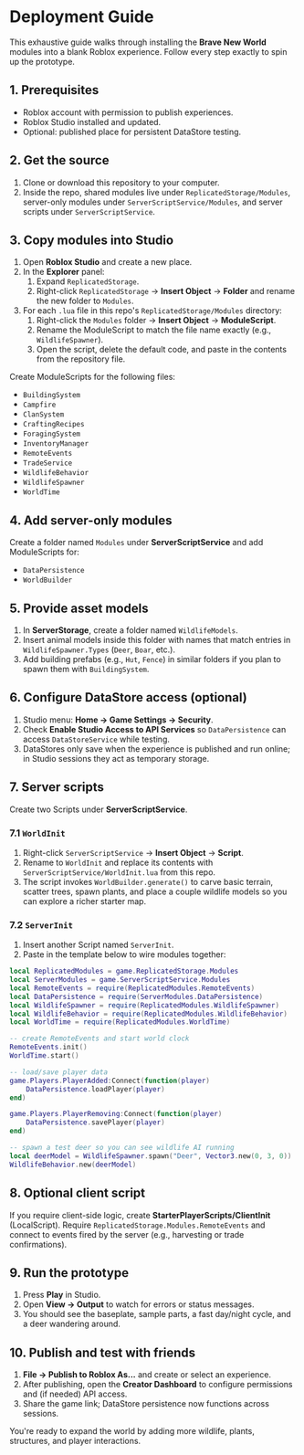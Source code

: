 # Deployment Guide

This exhaustive guide walks through installing the **Brave New World** modules into a blank Roblox experience. Follow every step exactly to spin up the prototype.

## 1. Prerequisites
- Roblox account with permission to publish experiences.
- Roblox Studio installed and updated.
- Optional: published place for persistent DataStore testing.

## 2. Get the source
1. Clone or download this repository to your computer.
2. Inside the repo, shared modules live under `ReplicatedStorage/Modules`, server-only modules under `ServerScriptService/Modules`, and server scripts under `ServerScriptService`.

## 3. Copy modules into Studio
1. Open **Roblox Studio** and create a new place.
2. In the **Explorer** panel:
   1. Expand `ReplicatedStorage`.
   2. Right-click `ReplicatedStorage` → **Insert Object** → **Folder** and rename the new folder to `Modules`.
3. For each `.lua` file in this repo's `ReplicatedStorage/Modules` directory:
   1. Right-click the `Modules` folder → **Insert Object** → **ModuleScript**.
   2. Rename the ModuleScript to match the file name exactly (e.g., `WildlifeSpawner`).
   3. Open the script, delete the default code, and paste in the contents from the repository file.

Create ModuleScripts for the following files:

- `BuildingSystem`
- `Campfire`
- `ClanSystem`
- `CraftingRecipes`
- `ForagingSystem`
- `InventoryManager`
- `RemoteEvents`
- `TradeService`
- `WildlifeBehavior`
- `WildlifeSpawner`
- `WorldTime`

## 4. Add server-only modules
Create a folder named `Modules` under **ServerScriptService** and add ModuleScripts for:

- `DataPersistence`
- `WorldBuilder`

## 5. Provide asset models
1. In **ServerStorage**, create a folder named `WildlifeModels`.
2. Insert animal models inside this folder with names that match entries in `WildlifeSpawner.Types` (`Deer`, `Boar`, etc.).
3. Add building prefabs (e.g., `Hut`, `Fence`) in similar folders if you plan to spawn them with `BuildingSystem`.

## 6. Configure DataStore access (optional)
1. Studio menu: **Home → Game Settings → Security**.
2. Check **Enable Studio Access to API Services** so `DataPersistence` can access `DataStoreService` while testing.
3. DataStores only save when the experience is published and run online; in Studio sessions they act as temporary storage.

## 7. Server scripts
Create two Scripts under **ServerScriptService**.

### 7.1 `WorldInit`
1. Right-click `ServerScriptService` → **Insert Object** → **Script**.
2. Rename to `WorldInit` and replace its contents with `ServerScriptService/WorldInit.lua` from this repo.
3. The script invokes `WorldBuilder.generate()` to carve basic terrain, scatter trees, spawn plants, and place a couple wildlife models so you can explore a richer starter map.

### 7.2 `ServerInit`
1. Insert another Script named `ServerInit`.
2. Paste in the template below to wire modules together:

```lua
local ReplicatedModules = game.ReplicatedStorage.Modules
local ServerModules = game.ServerScriptService.Modules
local RemoteEvents = require(ReplicatedModules.RemoteEvents)
local DataPersistence = require(ServerModules.DataPersistence)
local WildlifeSpawner = require(ReplicatedModules.WildlifeSpawner)
local WildlifeBehavior = require(ReplicatedModules.WildlifeBehavior)
local WorldTime = require(ReplicatedModules.WorldTime)

-- create RemoteEvents and start world clock
RemoteEvents.init()
WorldTime.start()

-- load/save player data
game.Players.PlayerAdded:Connect(function(player)
    DataPersistence.loadPlayer(player)
end)

game.Players.PlayerRemoving:Connect(function(player)
    DataPersistence.savePlayer(player)
end)

-- spawn a test deer so you can see wildlife AI running
local deerModel = WildlifeSpawner.spawn("Deer", Vector3.new(0, 3, 0))
WildlifeBehavior.new(deerModel)
```

## 8. Optional client script
If you require client-side logic, create **StarterPlayerScripts/ClientInit** (LocalScript). Require `ReplicatedStorage.Modules.RemoteEvents` and connect to events fired by the server (e.g., harvesting or trade confirmations).

## 9. Run the prototype
1. Press **Play** in Studio.
2. Open **View → Output** to watch for errors or status messages.
3. You should see the baseplate, sample parts, a fast day/night cycle, and a deer wandering around.

## 10. Publish and test with friends
1. **File → Publish to Roblox As...** and create or select an experience.
2. After publishing, open the **Creator Dashboard** to configure permissions and (if needed) API access.
3. Share the game link; DataStore persistence now functions across sessions.

You're ready to expand the world by adding more wildlife, plants, structures, and player interactions.

